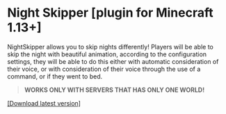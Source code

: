 # Night Skipper [plugin for Minecraft 1.13+]
NightSkipper allows you to skip nights differently!
Players will be able to skip the night with beautiful animation, according to the configuration settings, they will be able to do this either with automatic consideration of their voice, or with consideration of their voice through the use of a command, or if they went to bed.
> **WORKS ONLY WITH SERVERS THAT HAS ONLY ONE WORLD!**

[[Download latest version]](https://github.com/TeaCondemns/night-skipper-plugin/releases/tag/basic-functionality)
